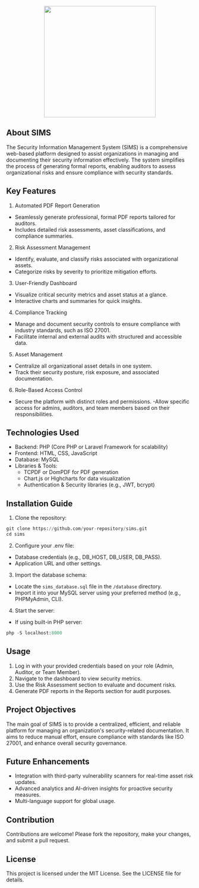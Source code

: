 <p align="center"><img src="https://www.google.com/url?sa=i&url=https%3A%2F%2Fabouttell.wordpress.com%2F2019%2F04%2F15%2Fimplementation-of-the-test-run%2F&psig=AOvVaw2dp6tQKqzmeXpuP2PNyfbg&ust=1732591521191000&source=images&cd=vfe&opi=89978449&ved=0CBQQjRxqFwoTCLiXq8PE9okDFQAAAAAdAAAAABAE" alt="" style="width: 300px;"></p>

## About SIMS

The Security Information Management System (SIMS) is a comprehensive web-based platform designed to assist organizations in managing and documenting their security information effectively. The system simplifies the process of generating formal reports, enabling auditors to assess organizational risks and ensure compliance with security standards.

## Key Features

1. Automated PDF Report Generation

- Seamlessly generate professional, formal PDF reports tailored for auditors.
- Includes detailed risk assessments, asset classifications, and compliance summaries.

2. Risk Assessment Management
- Identify, evaluate, and classify risks associated with organizational assets.
- Categorize risks by severity to prioritize mitigation efforts.

3. User-Friendly Dashboard
- Visualize critical security metrics and asset status at a glance.
- Interactive charts and summaries for quick insights.

4. Compliance Tracking
- Manage and document security controls to ensure compliance with industry standards, such as ISO 27001.
- Facilitate internal and external audits with structured and accessible data.

5. Asset Management
- Centralize all organizational asset details in one system.
- Track their security posture, risk exposure, and associated documentation.

6. Role-Based Access Control
- Secure the platform with distinct roles and permissions.
-Allow specific access for admins, auditors, and team members based on their responsibilities.


## Technologies Used

- Backend: PHP (Core PHP or Laravel Framework for scalability)
- Frontend: HTML, CSS, JavaScript
- Database: MySQL
- Libraries & Tools:
  - TCPDF or DomPDF for PDF generation
  - Chart.js or Highcharts for data visualization
  - Authentication & Security libraries (e.g., JWT, bcrypt)


## Installation Guide

1. Clone the repository:
```python
git clone https://github.com/your-repository/sims.git
cd sims
```

2. Configure your .env file:
- Database credentials (e.g., DB_HOST, DB_USER, DB_PASS).
- Application URL and other settings.

3. Import the database schema:
- Locate the ```sims_database.sql``` file in the ```/database``` directory.
- Import it into your MySQL server using your preferred method (e.g., PHPMyAdmin, CLI).

4. Start the server:
- If using built-in PHP server:
```python
php -S localhost:8000
```

## Usage

1. Log in with your provided credentials based on your role (Admin, Auditor, or Team Member).
2. Navigate to the dashboard to view security metrics.
3. Use the Risk Assessment section to evaluate and document risks.
4. Generate PDF reports in the Reports section for audit purposes.

## Project Objectives

The main goal of SIMS is to provide a centralized, efficient, and reliable platform for managing an organization's security-related documentation. It aims to reduce manual effort, ensure compliance with standards like ISO 27001, and enhance overall security governance.

## Future Enhancements
- Integration with third-party vulnerability scanners for real-time asset risk updates.
- Advanced analytics and AI-driven insights for proactive security measures.
- Multi-language support for global usage.

##  Contribution
Contributions are welcome! Please fork the repository, make your changes, and submit a pull request.

## License

This project is licensed under the MIT License. See the LICENSE file for details.

